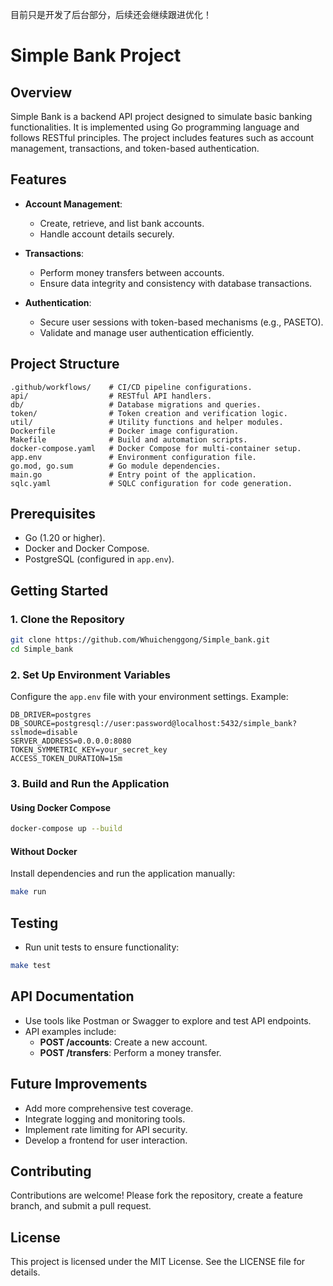 目前只是开发了后台部分，后续还会继续跟进优化！

# Simple Bank Project

## Overview
Simple Bank is a backend API project designed to simulate basic banking functionalities. It is implemented using Go programming language and follows RESTful principles. The project includes features such as account management, transactions, and token-based authentication.

## Features
- **Account Management**:
  - Create, retrieve, and list bank accounts.
  - Handle account details securely.

- **Transactions**:
  - Perform money transfers between accounts.
  - Ensure data integrity and consistency with database transactions.

- **Authentication**:
  - Secure user sessions with token-based mechanisms (e.g., PASETO).
  - Validate and manage user authentication efficiently.

## Project Structure
```
.github/workflows/    # CI/CD pipeline configurations.
api/                  # RESTful API handlers.
db/                   # Database migrations and queries.
token/                # Token creation and verification logic.
util/                 # Utility functions and helper modules.
Dockerfile            # Docker image configuration.
Makefile              # Build and automation scripts.
docker-compose.yaml   # Docker Compose for multi-container setup.
app.env               # Environment configuration file.
go.mod, go.sum        # Go module dependencies.
main.go               # Entry point of the application.
sqlc.yaml             # SQLC configuration for code generation.
```

## Prerequisites
- Go (1.20 or higher).
- Docker and Docker Compose.
- PostgreSQL (configured in `app.env`).

## Getting Started

### 1. Clone the Repository
```bash
git clone https://github.com/Whuichenggong/Simple_bank.git
cd Simple_bank
```

### 2. Set Up Environment Variables
Configure the `app.env` file with your environment settings. Example:
```env
DB_DRIVER=postgres
DB_SOURCE=postgresql://user:password@localhost:5432/simple_bank?sslmode=disable
SERVER_ADDRESS=0.0.0.0:8080
TOKEN_SYMMETRIC_KEY=your_secret_key
ACCESS_TOKEN_DURATION=15m
```

### 3. Build and Run the Application
#### Using Docker Compose
```bash
docker-compose up --build
```

#### Without Docker
Install dependencies and run the application manually:
```bash
make run
```

## Testing
- Run unit tests to ensure functionality:
```bash
make test
```

## API Documentation
- Use tools like Postman or Swagger to explore and test API endpoints.
- API examples include:
  - **POST /accounts**: Create a new account.
  - **POST /transfers**: Perform a money transfer.

## Future Improvements
- Add more comprehensive test coverage.
- Integrate logging and monitoring tools.
- Implement rate limiting for API security.
- Develop a frontend for user interaction.

## Contributing
Contributions are welcome! Please fork the repository, create a feature branch, and submit a pull request.

## License
This project is licensed under the MIT License. See the LICENSE file for details.

